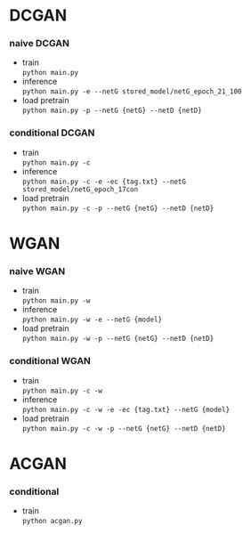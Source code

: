 # DCGAN
### naive DCGAN  
* train  
`python main.py ` 
* inference  
`python main.py -e --netG stored_model/netG_epoch_21_100`  
* load pretrain  
`python main.py -p --netG {netG} --netD {netD}`  

### conditional DCGAN  
* train  
`python main.py -c`
* inference  
`python main.py -c -e -ec {tag.txt} --netG stored_model/netG_epoch_17con`
* load pretrain  
`python main.py -c -p --netG {netG} --netD {netD}`  

# WGAN  
### naive WGAN  
* train  
`python main.py -w`  
* inference  
`python main.py -w -e --netG {model}`
* load pretrain  
`python main.py -w -p --netG {netG} --netD {netD}`  

### conditional WGAN  
* train  
`python main.py -c -w` 
* inference  
`python main.py -c -w -e -ec {tag.txt} --netG {model}`
* load pretrain  
`python main.py -c -w -p --netG {netG} --netD {netD}`  

# ACGAN  
### conditional  
* train  
`python acgan.py`  
